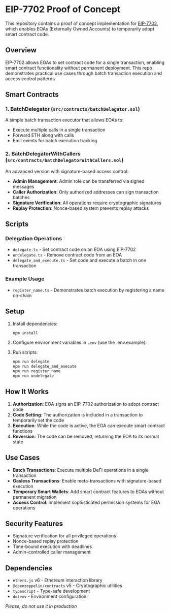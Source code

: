 # EIP-7702 Proof of Concept

This repository contains a proof of concept implementation for [EIP-7702](https://eips.ethereum.org/EIPS/eip-7702), which enables EOAs (Externally Owned Accounts) to temporarily adopt smart contract code.

## Overview

EIP-7702 allows EOAs to set contract code for a single transaction, enabling smart contract functionality without permanent deployment. This repo demonstrates practical use cases through batch transaction execution and access control patterns.

## Smart Contracts

### 1. BatchDelegator (`src/contracts/batchDelegator.sol`)
A simple batch transaction executor that allows EOAs to:
- Execute multiple calls in a single transaction
- Forward ETH along with calls
- Emit events for batch execution tracking

### 2. BatchDelegatorWithCallers (`src/contracts/batchDelegatorWithCallers.sol`)
An advanced version with signature-based access control:
- **Admin Management**: Admin role can be transferred via signed messages
- **Caller Authorization**: Only authorized addresses can sign transaction batches
- **Signature Verification**: All operations require cryptographic signatures
- **Replay Protection**: Nonce-based system prevents replay attacks

## Scripts

### Delegation Operations
- `delegate.ts` - Set contract code on an EOA using EIP-7702
- `undelegate.ts` - Remove contract code from an EOA
- `delegate_and_execute.ts` - Set code and execute a batch in one transaction

### Example Usage
- `register_name.ts` - Demonstrates batch execution by registering a name on-chain

## Setup

1. Install dependencies:
   ```bash
   npm install
   ```

2. Configure environment variables in `.env` (use the .env.example):

3. Run scripts:
   ```bash
   npm run delegate
   npm run delegate_and_execute
   npm run register_name
   npm run undelegate
   ```

## How It Works

1. **Authorization**: EOA signs an EIP-7702 authorization to adopt contract code
2. **Code Setting**: The authorization is included in a transaction to temporarily set the code
3. **Execution**: While the code is active, the EOA can execute smart contract functions
4. **Reversion**: The code can be removed, returning the EOA to its normal state

## Use Cases

- **Batch Transactions**: Execute multiple DeFi operations in a single transaction
- **Gasless Transactions**: Enable meta-transactions with signature-based execution
- **Temporary Smart Wallets**: Add smart contract features to EOAs without permanent migration
- **Access Control**: Implement sophisticated permission systems for EOA operations

## Security Features

- Signature verification for all privileged operations
- Nonce-based replay protection
- Time-bound execution with deadlines
- Admin-controlled caller management

## Dependencies

- `ethers.js` v6 - Ethereum interaction library
- `@openzeppelin/contracts` v5 - Cryptographic utilities
- `typescript` - Type-safe development
- `dotenv` - Environment configuration

_Please, do not use it in production_
